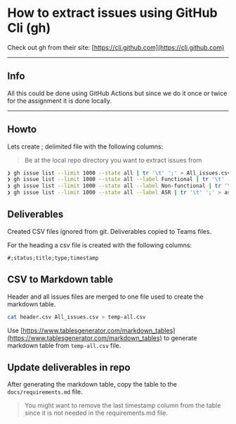 # How to extract issues using GitHub Cli (gh)

Check out gh from their site: [https://cli.github.com](https://cli.github.com)

---

## Info

All this could be done using GitHub Actions but since we do it once or twice for the assignment it is done locally. 

---
## Howto
Lets create ; delimited file with the following columns:

> Be at the local repo directory you want to extract issues from

```bash
❯ gh issue list --limit 1000 --state all | tr '\t' ';' > All_issues.csv
❯ gh issue list --limit 1000 --state all --label Functional | tr '\t' ';' > functional.csv
❯ gh issue list --limit 1000 --state all --label Non-functional | tr '\t' ';' > non-functional.csv
❯ gh issue list --limit 1000 --state all --label ASR | tr '\t' ';' > asr.csv
```

## Deliverables

Created CSV files ignored from git. Deliverables copied to Teams files.

For the heading a csv file is created with the following columns:

```csv
#;status;title;type;timestamp
```

## CSV to Markdown table

Header and all issues files are merged to one file used to create the markdown table.

```bash
cat header.csv All_issues.csv > temp-all.csv
```

Use [https://www.tablesgenerator.com/markdown_tables](https://www.tablesgenerator.com/markdown_tables) to generate markdown table from `temp-all.csv` file.

## Update deliverables in repo

After generating the markdown table, copy the table to the `docs/requirements.md` file.

> You might want to remove the last timestamp column from the table since it is not needed in the requirements.md file.